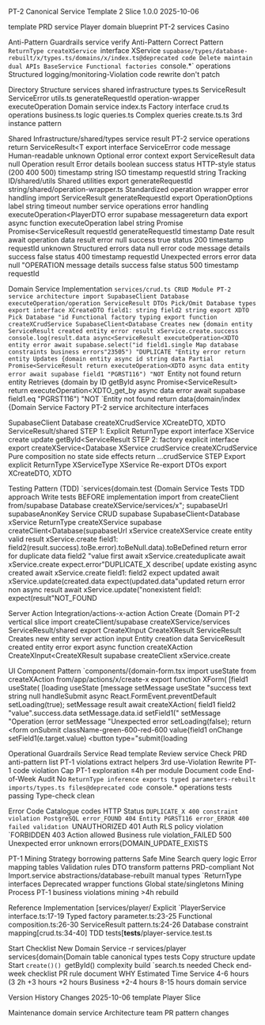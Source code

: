 PT-2 Canonical Service Template 2 Slice 1.0.0 2025-10-06

template PRD service Player domain blueprint PT-2 services Casino

Anti-Pattern Guardrails service verify Anti-Pattern Correct Pattern `ReturnType createXService `interface XService `supabase/types/database-rebuilt/x/types.ts/domains/x/index.ts@deprecated code Delete maintain dual APIs BaseService Functional factories `console.\*` operations Structured logging/monitoring-Violation code rewrite don't patch

Directory Structure services shared infrastructure types.ts ServiceResult ServiceError utils.ts generateRequestId operation-wrapper executeOperation Domain service index.ts Factory interface crud.ts operations business.ts logic queries.ts Complex queries create.ts.ts 3rd instance pattern

Shared Infrastructure/shared/types service result PT-2 service operations return ServiceResult<T export interface ServiceError code message Human-readable unknown Optional error context export ServiceResult<T> data null Operation result Error details boolean success status HTTP-style status (200 400 500) timestamp string ISO timestamp requestId string Tracking ID/shared/utils Shared utilities export generateRequestId string/shared/operation-wrapper.ts Standardized operation wrapper error handling import ServiceResult generateRequestId export OperationOptions label string timeout number service operations error handling executeOperation<PlayerDTO error supabase messagereturn data export async function executeOperation label string Promise Promise<ServiceResult requestId generateRequestId timestamp Date result await operation data result error null success true status 200 timestamp requestId unknown Structured errors data null error code message details success false status 400 timestamp requestId Unexpected errors error data null "OPERATION message details success false status 500 timestamp requestId

Domain Service Implementation `services/crud.ts CRUD Module PT-2 service architecture import SupabaseClient Database executeOperation/operation ServiceResult DTOs Pick/Omit Database types export interface XCreateDTO field1: string field2 string export XDTO Pick Database "id Functional factory typing export function createXCrudService SupabaseClient<Database Creates new {domain entity ServiceResult created entity error result xService.create.success console.log(result.data async<ServiceResult executeOperation<XDTO entity error await supabase.select("id field1.single Map database constraints business errors"23505") "DUPLICATE "Entity error return entity Updates {domain entity async id string data Partial Promise<ServiceResult return executeOperation<XDTO async data entity error await supabase field1 "PGRST116") "NOT `Entity not found return entity Retrieves {domain by ID getById async Promise<ServiceResult<XDTO>> return executeOperation<XDTO_get_by async data error await supabase field1.eq "PGRST116") "NOT `Entity not found return data{domain/index {Domain Service Factory PT-2 service architecture interfaces

SupabaseClient Database createXCrudService XCreateDTO, XDTO ServiceResult/shared STEP 1: Explicit ReturnType export interface XService create update getById<ServiceResult STEP 2: factory explicit interface export createXService<Database XService crudService createXCrudService Pure composition no state side effects return ...crudService STEP Export explicit ReturnType XServiceType XService Re-export DTOs export XCreateDTO, XDTO

Testing Pattern (TDD) `services{domain.test {Domain Service Tests TDD approach Write tests BEFORE implementation import from createClient from/supabase Database createXService/services/x"; supabaseUrl supabaseAnonKey Service CRUD supabase SupabaseClient<Database xService ReturnType createXService supabase createClient<Database(supabaseUrl xService createXService create entity valid result xService.create field1: field2(result.success).toBe.error).toBeNull.data).toBeDefined return error for duplicate data field2 "value first await xService.createduplicate await xService.create expect.error"DUPLICATE_X describe( update existing async created await xService.create field1: field2 expect updated await xService.update(created.data expect(updated.data"updated return error non async result await xService.update("nonexistent field1: expect(result"NOT_FOUND

Server Action Integration/actions-x-action Action Create {Domain PT-2 vertical slice import createClient/supabase createXService/services ServiceResult/shared export CreateXInput CreateXResult ServiceResult Creates new entity server action input Entity creation data ServiceResult created entity error export async function createXAction CreateXInput<CreateXResult supabase createClient xService.create

UI Component Pattern `components/{domain-form.tsx import useState from createXAction from/app/actions/x/create-x export function XForm( [field1 useState( [loading useState [message setMessage useState "success text string null handleSubmit async React.FormEvent.preventDefault setLoading(true); setMessage result await createXAction( field1 field2 "value".success.data setMessage.data.id setField1(" setMessage "Operation (error setMessage "Unexpected error setLoading(false); return <form onSubmit className-green-600-red-600 value{field1 onChange setField1(e.target.value) <button type="submit{loading

Operational Guardrails Service Read template Review service Check PRD anti-pattern list PT-1 violations extract helpers 3rd use-Violation Rewrite PT-1 code violation Cap PT-1 exploration ≤4h per module Document code End-of-Week Audit No `ReturnType inference exports typed parameters-rebuilt imports/types.ts files@deprecated code `console.\* operations tests passing Type-check clean

Error Code Catalogue codes HTTP Status `DUPLICATE_X 400 constraint violation PostgreSQL error_FOUND 404 Entity PGRST116 error_ERROR 400 failed validation `UNAUTHORIZED 401 Auth RLS policy violation `FORBIDDEN 403 Action allowed Business rule violation_FAILED 500 Unexpected error unknown errors{DOMAIN_UPDATE_EXISTS

PT-1 Mining Strategy borrowing patterns Safe Mine Search query logic Error mapping tables Validation rules DTO transform patterns PRD-compliant Not Import.service abstractions/database-rebuilt manual types `ReturnType interfaces Deprecated wrapper functions Global state/singletons Mining Process PT-1 business violations mining >4h rebuild

Reference Implementation [services/player/ Explicit `PlayerService interface.ts:17-19 Typed factory parameter.ts:23-25 Functional composition.ts:26-30 ServiceResult pattern.ts:24-26 Database constraint mapping[crud.ts:34-40] TDD tests[**tests**/player-service.test.ts

Start Checklist New Domain Service -r services/player services{domain{Domain table canonical types tests Copy structure update Start `create()() `getById() complexity build `search.ts needed Check end-week checklist PR rule document WHY Estimated Time Service 4-6 hours (3 2h +3 hours +2 hours Business +2-4 hours 8-15 hours domain service

Version History Changes 2025-10-06 template Player Slice

Maintenance domain service Architecture team PR pattern changes
